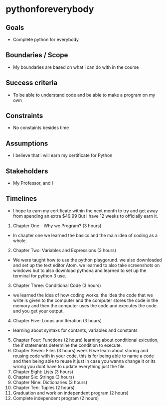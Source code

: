 # pythonforeverybody

## Goals 
- Complete python for everybody

## Boundaries / Scope 
- My boundaries are based on what i can do with in the course

## Success criteria
- To be able to understand code and be able to make a program on my own

## Constraints 
- No constaints besides time

## Assumptions 
- I believe that i will earn my certificate for Python

## Stakeholders 
- My Professor, and I

## Timelines 
- I hope to earn my certificate within the next month to try and get away from spending an extra $49.99 But i have 12 weeks to officially earn it.
1. Chapter One - Why we Program? (3 hours)
- In chapter one we learned the basics and the main idea of coding as a whole.
2. Chapter Two: Variables and Expressions (3 hours)
- We were taught how to use the python playgorund. we also downloaded and set up the text editor Atom. we learned to also take screenshots on windows but to also download pythona and learned to set up the terminal for python 3 use. 
3. Chapter Three: Conditional Code (3 hours)
- we learned the idea of how coding works. the idea the code that we write is given to the computer and the computer stores the code in the memory and then the computer uses the code and executes the code. and you get your output. 
4. Chapter Five: Loops and Iteration (3 hours)
- learning about syntaxs for contants, variables and constants
5. Chapter Four: Functions (2 hours)
learning about conditional exicution, the if statements determine the condition to execute.
6. Chapter Seven: Files (3 hours)
week 6 we learn about storing and reusing code with in your code. this is for being able to name a code and then being able to reuse it just in case you wanna change it or its wrong you dont have to update everything just the file.
7. Chapter Eight: Lists (3 hours)
8. Chapter Six: Strings (3 hours)
9. Chapter Nine: Dictionaries (3 hours)
10. Chapter Ten: Tuples (2 hours)
11. Graduation and work on independent program (2 hours)
12. Complete independent program (2 hours)
